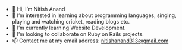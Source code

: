 - 👋 Hi, I’m Nitish Anand
- 👀 I’m interested in learning about programming languages, singing, playing and watching cricket, reading blogs etc.
- 🌱 I’m currently learning Website Development.
- 💞️ I’m looking to collaborate on Ruby on Rails projects.
- 📫 Contact me at my email address: nitishanand313@gmail.com

<!---
Nitish313/Nitish313 is a ✨ special ✨ repository because its `README.md` (this file) appears on your GitHub profile.
You can click the Preview link to take a look at your changes.
--->
